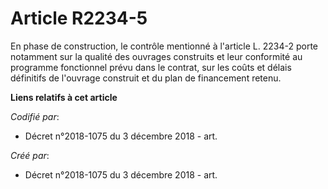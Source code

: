 # Article R2234-5

En phase de construction, le contrôle mentionné à l'article L. 2234-2 porte notamment sur la qualité des ouvrages construits
et leur conformité au programme fonctionnel prévu dans le contrat, sur les coûts et délais définitifs de l'ouvrage construit
et du plan de financement retenu.

**Liens relatifs à cet article**

_Codifié par_:

  - Décret n°2018-1075 du 3 décembre 2018 - art.

_Créé par_:

  - Décret n°2018-1075 du 3 décembre 2018 - art.
